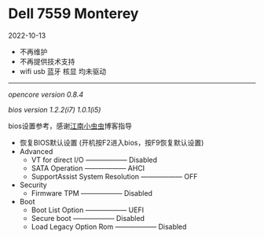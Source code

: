 # Dell 7559 Monterey
2022-10-13
- 不再维护
- 不再提供技术支持
- wifi usb 蓝牙 核显 均未驱动
---
*opencore version 0.8.4*

*bios version 1.2.2(i7) 1.0.1(i5)*

bios设置参考，感谢[江南小虫虫](https://segmentfault.com/a/1190000020642944?utm_source=tag-newest)博客指导
- 恢复BIOS默认设置 (开机按F2进入bios，按F9恢复默认设置)
- Advanced
  - VT for direct I/O —————— Disabled
  - SATA Operation —————— AHCI
  - SupportAssist System Resolution —————— OFF
- Security
  - Firmware TPM  —————— Disabled  
- Boot
  - Boot List Option —————— UEFI
  - Secure boot —————— Disabled
  - Load Legacy Option Rom —————— Disabled
